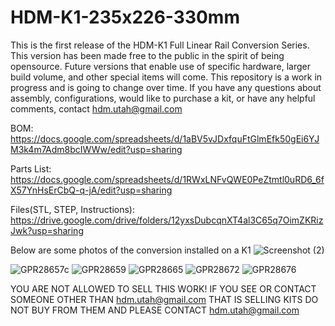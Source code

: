 # HDM-K1-235x226-330mm
This is the first release of the HDM-K1 Full Linear Rail Conversion Series.
This version has been made free to the public in the spirit of being opensource. Future versions that enable use of specific hardware, larger build volume, and other special items will come. This repository is a work in progress and is going to change over time. If you have any questions about assembly, configurations, would like to purchase a kit, or have any helpful comments, contact hdm.utah@gmail.com 

BOM: https://docs.google.com/spreadsheets/d/1aBV5vJDxfquFtGlmEfk50gEi6YJM3k4m7Adm8bcIWWw/edit?usp=sharing

Parts List: https://docs.google.com/spreadsheets/d/1RWxLNFvQWE0PeZtmtl0uRD6_6fX57YnHsErCbQ-q-jA/edit?usp=sharing 

Files(STL, STEP, Instructions): https://drive.google.com/drive/folders/12yxsDubcqnXT4al3C65q7OimZKRizJwk?usp=sharing

Below are some photos of the conversion installed on a K1 
![Screenshot (2)](https://github.com/user-attachments/assets/f640cb8b-39bc-4697-8a5f-2e978c4d0f59)

![GPR28657c](https://github.com/user-attachments/assets/5cd86475-0467-482d-977f-553747033b4d)
![GPR28659](https://github.com/user-attachments/assets/adcf967e-9bd1-48d9-aabc-c5769aeddf7c)
![GPR28665](https://github.com/user-attachments/assets/0dcab89d-17df-4c2b-8e83-da24c00c00a8)
![GPR28672](https://github.com/user-attachments/assets/bfbb6e19-9ad9-4d0d-a04b-7e063b4a759d)
![GPR28676](https://github.com/user-attachments/assets/516d1d18-dc96-4826-83f7-950494eda87f)

YOU ARE NOT ALLOWED TO SELL THIS WORK! IF YOU SEE OR CONTACT SOMEONE OTHER THAN hdm.utah@gmail.com THAT IS SELLING KITS DO NOT BUY FROM THEM AND PLEASE CONTACT hdm.utah@gmail.com
